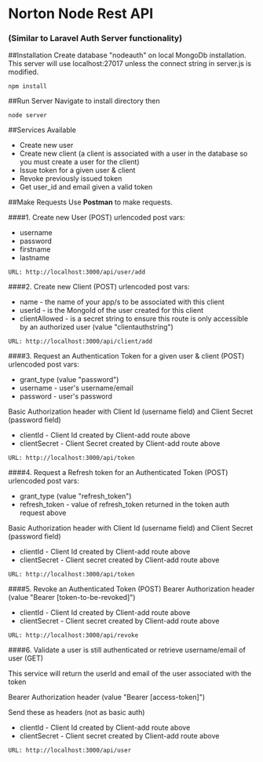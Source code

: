 # Norton Node Rest API
 
### (Similar to Laravel Auth Server functionality)

##Installation
Create database "nodeauth" on local MongoDb installation. This server will use localhost:27017 unless the connect string in server.js is modified.

```
npm install
```


##Run Server
Navigate to install directory then

 ```
 node server
 ```

##Services Available
* Create new user
* Create new client (a client is associated with a user in the database so you must create a user for the client)
* Issue token for a given user & client
* Revoke previously issued token
* Get user_id and email given a valid token

##Make Requests
Use **Postman** to make requests.


####1. Create new User (POST)
urlencoded post vars: 

* username 
* password 
* firstname
* lastname

```
URL: http://localhost:3000/api/user/add
```

####2. Create new Client (POST) 
urlencoded post vars:

* name - the name of your app/s to be associated with this client
* userId -  is the MongoId of the user created for this client
* clientAllowed - is a secret string to ensure this route is only accessible by an authorized user (value "clientauthstring")

```
URL: http://localhost:3000/api/client/add
```

####3. Request an Authentication Token for a given user & client (POST) 
urlencoded post vars:

* grant_type (value "password")
* username - user's username/email
* password - user's password

Basic Authorization header with Client Id (username field) and Client Secret (password field) 

* clientId - Client Id created by Client-add route above
* clientSecret - Client Secret created by Client-add route above

```
URL: http://localhost:3000/api/token
```

####4. Request a Refresh token for an Authenticated Token (POST)
urlencoded post vars:

* grant_type (value "refresh_token")
* refresh_token - value of refresh_token returned in the token auth request above

Basic Authorization header with Client Id (username field) and Client Secret (password field) 

* clientId - Client Id created by Client-add route above
* clientSecret - Client secret created by Client-add route above

```
URL: http://localhost:3000/api/token
```

####5. Revoke an Authenticated Token (POST)
Bearer Authorization header (value "Bearer [token-to-be-revoked]")

* clientId - Client Id created by Client-add route above
* clientSecret - Client secret created by Client-add route above

```
URL: http://localhost:3000/api/revoke
```

####6. Validate a user is still authenticated or retrieve username/email of user (GET)

This service will return the userId and email of the user associated with the token

Bearer Authorization header (value "Bearer [access-token]")

Send these as headers (not as basic auth)

* clientId - Client Id created by Client-add route above
* clientSecret - Client secret created by Client-add route above

```
URL: http://localhost:3000/api/user
```